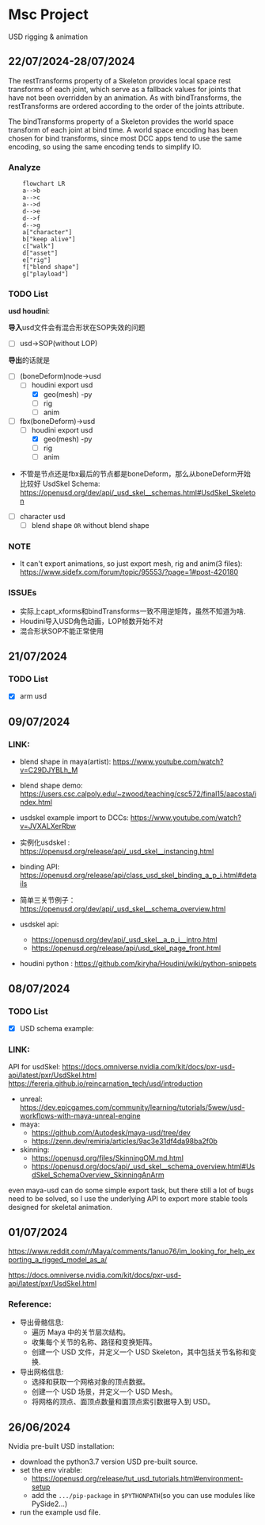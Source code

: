 # Msc Project
USD rigging & animation

## 22/07/2024-28/07/2024


The restTransforms property of a Skeleton provides local space rest transforms of each joint, which serve as a fallback values for joints that have not been overridden by an animation. As with bindTransforms, the restTransforms are ordered according to the order of the joints attribute.

The bindTransforms property of a Skeleton provides the world space transform of each joint at bind time. A world space encoding has been chosen for bind transforms, since most DCC apps tend to use the same encoding, so using the same encoding tends to simplify IO.

### Analyze

```mermaid
    flowchart LR
    a-->b
    a-->c
    a-->d
    d-->e
    d-->f
    d-->g
    a["character"]
    b["keep alive"]
    c["walk"]
    d["asset"]
    e["rig"]
    f["blend shape"]
    g["playload"]
```

### TODO List

**usd houdini**:

**导入**usd文件会有混合形状在SOP失效的问题

- [ ] usd→SOP(without LOP)

**导出**的话就是

- [ ] (boneDeform)node→usd
    - [ ] houdini export usd 
        - [x] geo(mesh) -py
        - [ ] rig
        - [ ] anim
- [ ] fbx(boneDeform)→usd
    - [ ] houdini export usd 
        - [x] geo(mesh) -py
        - [ ] rig
        - [ ] anim
- 不管是节点还是fbx最后的节点都是boneDeform，那么从boneDeform开始比较好
UsdSkel Schema: https://openusd.org/dev/api/_usd_skel__schemas.html#UsdSkel_Skeleton

- [ ] character usd
    - [ ] blend shape `OR` without blend shape
### NOTE
- It can't export animations, so just export mesh, rig and anim(3 files):
    https://www.sidefx.com/forum/topic/95553/?page=1#post-420180

### ISSUEs
- 实际上capt_xforms和bindTransforms一致不用逆矩阵，虽然不知道为啥.
- Houdini导入USD角色动画，LOP帧数开始不对
- 混合形状SOP不能正常使用

## 21/07/2024
### TODO List
- [x] arm usd

## 09/07/2024

### LINK:
- blend shape in maya(artist): https://www.youtube.com/watch?v=C29DJYBLh_M
- blend shape demo: https://users.csc.calpoly.edu/~zwood/teaching/csc572/final15/aacosta/index.html

- usdskel example import to DCCs: https://www.youtube.com/watch?v=JVXALXerRbw
- 实例化usdskel : https://openusd.org/release/api/_usd_skel__instancing.html
- binding API: https://openusd.org/release/api/class_usd_skel_binding_a_p_i.html#details
- 简单三关节例子：https://openusd.org/dev/api/_usd_skel__schema_overview.html
- usdskel api:
    - https://openusd.org/dev/api/_usd_skel__a_p_i__intro.html
    - https://openusd.org/release/api/usd_skel_page_front.html
- houdini python : https://github.com/kiryha/Houdini/wiki/python-snippets



## 08/07/2024

### TODO List

- [x] USD schema example: 

### LINK:
API for usdSkel:
https://docs.omniverse.nvidia.com/kit/docs/pxr-usd-api/latest/pxr/UsdSkel.html
https://fereria.github.io/reincarnation_tech/usd/introduction
- unreal: https://dev.epicgames.com/community/learning/tutorials/5wew/usd-workflows-with-maya-unreal-engine
- maya: 
    - https://github.com/Autodesk/maya-usd/tree/dev
    - https://zenn.dev/remiria/articles/9ac3e31df4da98ba2f0b
- skinning: 
    - https://openusd.org/files/SkinningOM.md.html
    - https://openusd.org/docs/api/_usd_skel__schema_overview.html#UsdSkel_SchemaOverview_SkinningAnArm

even maya-usd can do some simple export task, but there still a lot of bugs need to be solved, so I use the underlying API to export more stable tools designed for skeletal animation.


## 01/07/2024

https://www.reddit.com/r/Maya/comments/1anuo76/im_looking_for_help_exporting_a_rigged_model_as_a/

https://docs.omniverse.nvidia.com/kit/docs/pxr-usd-api/latest/pxr/UsdSkel.html

### Reference:
- 导出骨骼信息:
    - 遍历 Maya 中的关节层次结构。
    - 收集每个关节的名称、路径和变换矩阵。
    - 创建一个 USD 文件，并定义一个 USD Skeleton，其中包括关节名称和变换.
- 导出网格信息:
    - 选择和获取一个网格对象的顶点数据。
    - 创建一个 USD 场景，并定义一个 USD Mesh。
    - 将网格的顶点、面顶点数量和面顶点索引数据导入到 USD。


## 26/06/2024
Nvidia pre-built USD installation:
- download the python3.7 version USD pre-built source.
- set the env virable: 
    - https://openusd.org/release/tut_usd_tutorials.html#environment-setup
    - add the `.../pip-package` in `$PYTHONPATH`(so you can use modules like PySide2...)
- run the example usd file.





